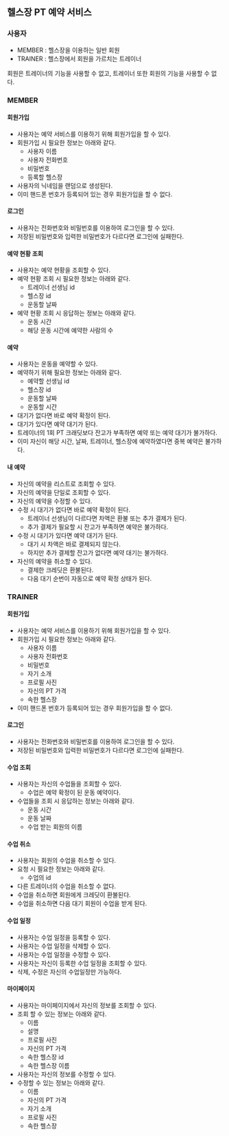 
## 헬스장 PT 예약 서비스

### 사용자
- MEMBER : 헬스장을 이용하는 일반 회원
- TRAINER : 헬스장에서 회원을 가르치는 트레이너

회원은 트레이너의 기능을 사용할 수 없고, 트레이너 또한 회원의 기능을 사용할 수 없다.

### MEMBER

#### 회원가입
- 사용자는 예약 서비스를 이용하기 위해 회원가입을 할 수 있다.
- 회원가입 시 필요한 정보는 아래와 같다.
  - 사용자 이름
  - 사용자 전화번호
  - 비밀번호
  - 등록할 헬스장
- 사용자의 닉네임을 랜덤으로 생성된다.
- 이미 핸드폰 번호가 등록되어 있는 경우 회원가입을 할 수 없다.

#### 로그인
- 사용자는 전화번호와 비밀번호를 이용하여 로그인을 할 수 있다.
- 저장된 비밀번호와 입력한 비밀번호가 다르다면 로그인에 실패한다.

#### 예약 현황 조회
- 사용자는 예약 현황을 조회할 수 있다.
- 예약 현황 조회 시 필요한 정보는 아래와 같다.
  - 트레이너 선생님 id
  - 헬스장 id
  - 운동할 날짜
- 예약 현황 조회 시 응답하는 정보는 아래와 같다.
  - 운동 시간
  - 해당 운동 시간에 예약한 사람의 수

#### 예약
- 사용자는 운동을 예약할 수 있다.
- 예약하기 위해 필요한 정보는 아래와 같다.
  - 예약할 선생님 id
  - 헬스장 id
  - 운동할 날짜
  - 운동할 시간
- 대기가 없다면 바로 예약 확정이 된다.
- 대기가 있다면 예약 대기가 된다.
- 트레이너의 1회 PT 크래딧보다 잔고가 부족하면 예약 또는 예약 대기가 불가하다.
- 이미 자신이 해당 시간, 날짜, 트레이너, 헬스장에 예약하였다면 중복 예약은 불가하다.

#### 내 예약
- 자신의 예약을 리스트로 조회할 수 있다.
- 자신의 예약을 단일로 조회할 수 있다.
- 자신의 예약을 수정할 수 있다.
- 수정 시 대기가 없다면 바로 예약 확정이 된다.
  - 트레이너 선생님이 다르다면 차액은 환불 또는 추가 결제가 된다.
  - 추가 결제가 필요할 시 잔고가 부족하면 예약은 불가하다.
- 수정 시 대기가 있다면 예약 대기가 된다.
  - 대기 시 차액은 바로 결제되지 않는다.
  - 하지만 추가 결제할 잔고가 없다면 예약 대기는 불가하다.
- 자신의 예약을 취소할 수 있다.
  - 결제한 크레딧은 환불된다.
  - 다음 대기 순번이 자동으로 예약 확정 상태가 된다.

### TRAINER

#### 회원가입
- 사용자는 예약 서비스를 이용하기 위해 회원가입을 할 수 있다.
- 회원가입 시 필요한 정보는 아래와 같다.
  - 사용자 이름
  - 사용자 전화번호
  - 비밀번호
  - 자기 소개
  - 프로필 사진
  - 자신의 PT 가격
  - 속한 헬스장
- 이미 핸드폰 번호가 등록되어 있는 경우 회원가입을 할 수 없다.

#### 로그인
- 사용자는 전화번호와 비밀번호를 이용하여 로그인을 할 수 있다.
- 저장된 비밀번호와 입력한 비밀번호가 다르다면 로그인에 실패한다.

#### 수업 조회
- 사용자는 자신의 수업들을 조회할 수 있다.
  - 수업은 예약 확정이 된 운동 예약이다.
- 수업들을 조회 시 응답하는 정보는 아래와 같다.
  - 운동 시간
  - 운동 날짜
  - 수업 받는 회원의 이름

#### 수업 취소
- 사용자는 회원의 수업을 취소할 수 있다.
- 요청 시 필요한 정보는 아래와 같다.
  - 수업의 id
- 다른 트레이너의 수업을 취소할 수 없다.
- 수업을 취소하면 회원에게 크레딧이 환불된다.
- 수업을 취소하면 다음 대기 회원이 수업을 받게 된다.

#### 수업 일정
- 사용자는 수업 일정을 등록할 수 있다.
- 사용자는 수업 일정을 삭제할 수 있다.
- 사용자는 수업 일정을 수정할 수 있다.
- 사용자는 자신이 등록한 수업 일정을 조회할 수 있다.
- 삭제, 수정은 자신의 수업일정만 가능하다.

#### 마이페이지
- 사용자는 마이페이지에서 자신의 정보를 조회할 수 있다.
- 조회 할 수 있는 정보는 아래와 같다.
  - 이름
  - 설명
  - 프로필 사진
  - 자신의 PT 가격
  - 속한 헬스장 id
  - 속한 헬스장 이름
- 사용자는 자신의 정보를 수정할 수 있다.
- 수정할 수 있는 정보는 아래와 같다.
  - 이름
  - 자신의 PT 가격
  - 자기 소개
  - 프로필 사진
  - 속한 헬스장
